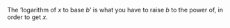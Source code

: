 The ’logarithm of $x$ to base $b$’ is what you have to raise $b$ to the power
of, in order to get $x$.
